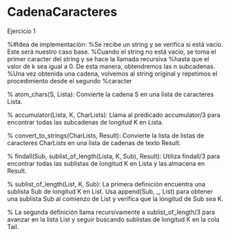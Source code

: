 # CadenaCaracteres

Ejercicio 1

%#Idea de implementación:
%Se recibe un string y se verifica si está vacío. Este será nuestro caso base.
%Cuando el string no está vacío, se toma el primer caracter del string y se hace la llamada recursiva
%hasta que el valor de k sea igual a 0. De esta manera, obtendremos las n subcadenas.
%Una vez obtenida una cadena, volvemos al string original y repetimos el procedimiento desde el segundo
%caracter

% atom_chars(S, Lista): Convierte la cadena S en una lista de caracteres Lista.

% accumulator(Lista, K, CharLists): Llama al predicado accumulator/3 para encontrar todas las subcadenas de longitud K en Lista.

% convert_to_strings(CharLists, Result): Convierte la lista de listas de caracteres CharLists en una lista de cadenas de texto Result.

% findall(Sub, sublist_of_length(Lista, K, Sub), Result): Utiliza findall/3 para encontrar todas las sublistas de longitud K en Lista y las almacena en Result.

% sublist_of_length(List, K, Sub): La primera definición encuentra una sublista Sub de longitud K en List. Usa append(Sub, _, List) para obtener una sublista Sub al comienzo de List y verifica que la longitud de Sub sea K.

% La segunda definición llama recursivamente a sublist_of_length/3 para avanzar en la lista List y seguir buscando sublistas de longitud K en la cola Tail.